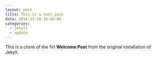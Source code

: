 ```yaml
---
layout: post
title: This is a test post
date: 2016-11-10 16:48:00
categories:
  - jekyll
  - update
---
```



This is a clone of the firt **Welcome Post** from the original installation of Jekyll.